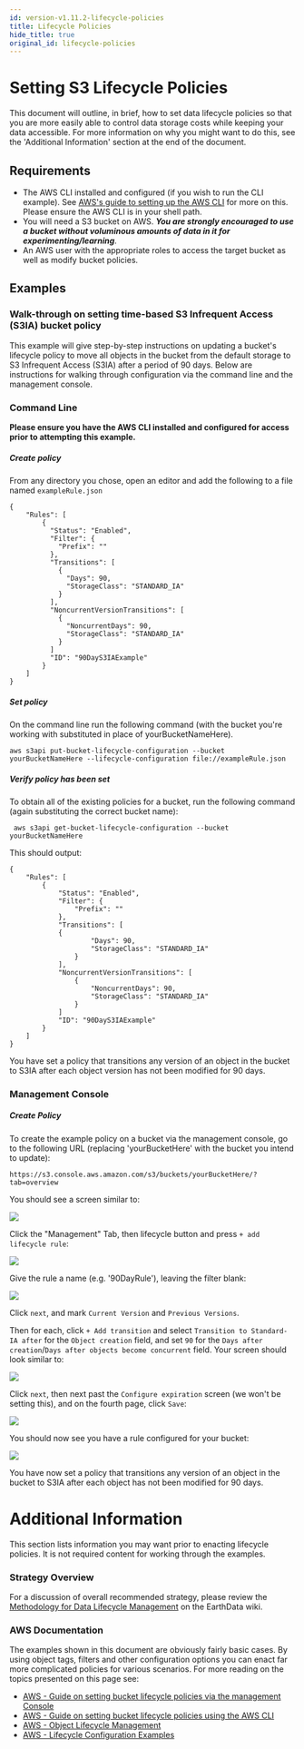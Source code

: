 ```yaml
---
id: version-v1.11.2-lifecycle-policies
title: Lifecycle Policies
hide_title: true
original_id: lifecycle-policies
---
```


# Setting S3 Lifecycle Policies

This document will outline, in brief, how to set data lifecycle policies so that you are more easily able to control data storage costs while keeping your data accessible.   For more information on why you might want to do this, see the 'Additional Information' section at the end of the document.

## Requirements

* The AWS CLI installed and configured (if you wish to run the CLI example).  See [AWS's guide to setting up the AWS CLI](https://docs.aws.amazon.com/AmazonS3/latest/dev/setup-aws-cli.html) for more on this.   Please ensure the AWS CLI is in your shell path.
* You will need a S3 bucket on AWS. ***You are strongly encouraged to use a bucket without voluminous amounts of data in it for experimenting/learning***.
* An AWS user with the appropriate roles to access the target bucket as well as modify bucket policies.

## Examples
### Walk-through on setting time-based S3 Infrequent Access (S3IA) bucket policy
This example will give step-by-step instructions on updating a bucket's lifecycle policy to move all objects in the bucket from the default storage to S3 Infrequent Access (S3IA) after a period of 90 days.   Below are instructions for walking through configuration via the command line and the management console.

### Command Line
**Please ensure you have the AWS CLI installed and configured for access prior to attempting this example.**

##### Create policy
From any directory you chose, open an editor and add the following to a file named `exampleRule.json`

```
{
    "Rules": [
        {
          "Status": "Enabled",
          "Filter": {
            "Prefix": ""
          },
          "Transitions": [
            {
              "Days": 90,
              "StorageClass": "STANDARD_IA"
            }
          ],
          "NoncurrentVersionTransitions": [
            {
              "NoncurrentDays": 90,
              "StorageClass": "STANDARD_IA"
            }
          ]
          "ID": "90DayS3IAExample"
        }
    ]
}
```

##### Set policy

On the command line run the following command (with the bucket you're working with substituted in place of yourBucketNameHere).

```
aws s3api put-bucket-lifecycle-configuration --bucket yourBucketNameHere --lifecycle-configuration file://exampleRule.json
```

##### Verify policy has been set

To obtain all of the existing policies for a bucket, run the following command (again substituting the correct bucket name):

```
 aws s3api get-bucket-lifecycle-configuration --bucket yourBucketNameHere
```

This should output:
```
{
    "Rules": [
        {
            "Status": "Enabled",
            "Filter": {
                "Prefix": ""
            },
            "Transitions": [
            {
                    "Days": 90,
                    "StorageClass": "STANDARD_IA"
                }
            ],
            "NoncurrentVersionTransitions": [
                {
                    "NoncurrentDays": 90,
                    "StorageClass": "STANDARD_IA"
                }
            ]
            "ID": "90DayS3IAExample"
        }
    ]
}
```

You have set a policy that transitions any version of an object in the bucket to S3IA after each object version has not been modified for 90 days.

### Management Console

##### Create Policy

To create the example policy on a bucket via the management console, go to the following URL (replacing 'yourBucketHere' with the bucket you intend to update):

```
https://s3.console.aws.amazon.com/s3/buckets/yourBucketHere/?tab=overview
```

You should see a screen similar to:

![](assets/aws_bucket_console_example.png)

Click the "Management" Tab, then lifecycle button and press `+ add lifecycle rule`:

![](assets/add_lifecycle_rule.png)

Give the rule a name (e.g. '90DayRule'), leaving the filter blank:

![](assets/lifecycle_1.png)

Click `next`, and mark `Current Version` and `Previous Versions`.

Then for each, click `+ Add transition` and select `Transition to Standard-IA after` for the `Object creation` field, and set `90` for the `Days after creation`/`Days after objects become concurrent` field.    Your screen should look similar to:

![](assets/lifecycle_2.png)

Click `next`, then next past the `Configure expiration` screen (we won't be setting this), and on the fourth page, click `Save`:

![](assets/lifecycle_4.png)

You should now see you have a rule configured for your bucket:

![](assets/lifecycle_5.png)

You have now set a policy that transitions any version of an object in the bucket to S3IA after each object has not been modified for 90 days.


# Additional Information

This section lists information you may want prior to enacting lifecycle policies.  It is not required content for working through the examples.

### Strategy Overview

For a discussion of overall recommended strategy, please review the [Methodology for Data Lifecycle Management](https://wiki.earthdata.nasa.gov/display/CUMULUS/Methodology+for+Data+Lifecycle+Management) on the EarthData wiki.

### AWS Documentation

The examples shown in this document are obviously fairly basic cases.  By using object tags, filters and other configuration options  you can enact far more complicated policies for various scenarios.   For more reading on the topics presented on this page see:

* [AWS - Guide on setting bucket lifecycle policies via the management Console](https://docs.aws.amazon.com/AmazonS3/latest/user-guide/create-lifecycle.html)
* [AWS - Guide on setting bucket lifecycle policies using the AWS CLI](https://docs.aws.amazon.com/AmazonS3/latest/dev/set-lifecycle-cli.html)
* [AWS - Object Lifecycle Management](https://docs.aws.amazon.com/AmazonS3/latest/dev/object-lifecycle-mgmt.html)
* [AWS - Lifecycle Configuration Examples](https://docs.aws.amazon.com/AmazonS3/latest/dev/lifecycle-configuration-examples.html)
